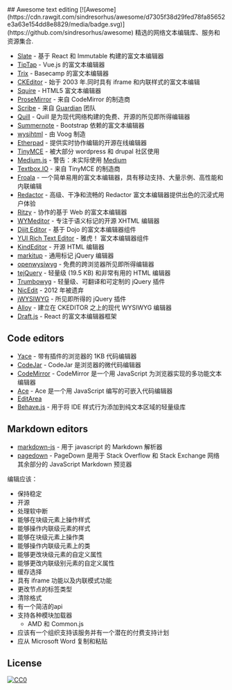 <div class="github-widget" data-repo="dok/awesome-text-editing"></div>
<script async src="https://pagead2.googlesyndication.com/pagead/js/adsbygoogle.js"></script><ins class="adsbygoogle" style="display:block" data-ad-client="ca-pub-6890694312814945" data-ad-slot="5473692530" data-ad-format="auto"  data-full-width-responsive="true"></ins><script>(adsbygoogle = window.adsbygoogle || []).push({});</script>
## Awesome text editing [![Awesome](https://cdn.rawgit.com/sindresorhus/awesome/d7305f38d29fed78fa85652e3a63e154dd8e8829/media/badge.svg)](https://github.com/sindresorhus/awesome)
精选的网络文本编辑库、服务和资源集合.

* [Slate](https://github.com/ianstormtaylor/slate) - 基于 React 和 Immutable 构建的富文本编辑器
* [TipTap](https://github.com/scrumpy/tiptap) - Vue.js 的富文本编辑器
* [Trix](https://github.com/basecamp/trix) - Basecamp 的富文本编辑器
* [CKEditor](http://ckeditor.com/) - 始于 2003 年.同时具有 iframe 和内联样式的富文本编辑
* [Squire](https://github.com/neilj/Squire) - HTML5 富文本编辑器
* [ProseMirror](http://prosemirror.net/) - 来自 CodeMirror 的制造商
* [Scribe](https://github.com/guardian/scribe) - 来自 [Guardian](http://www.theguardian.com/) 团队
* [Quill](http://quilljs.com/) - Quill 是为现代网络构建的免费、开源的所见即所得编辑器
* [Summernote](http://summernote.org/) - Bootstrap 依赖的富文本编辑器
* [wysihtml](http://wysihtml.com/) - 由 Voog 制造
* [Etherpad](http://etherpad.org/) - 提供实时协作编辑的开源在线编辑器
* [TinyMCE](http://www.tinymce.com/) - 被大部分 wordpress 和 drupal 社区使用
* [Medium.js](http://jakiestfu.github.io/Medium.js/docs/) - 警告：未实际使用 [Medium](https://medium.com/)
* [Textbox.IO](https://textbox.io/) - 来自 TinyMCE 的制造商
* [Froala](https://www.froala.com/wysiwyg-editor) - 一个简单易用的富文本编辑器，具有移动支持、大量示例、高性能和内联编辑
* [Redactor](http://imperavi.com/redactor/) - 高级、干净和流畅的 Redactor 富文本编辑器提供出色的沉浸式用户体验
* [Ritzy](https://github.com/ritzyed/ritzy) - 协作的基于 Web 的富文本编辑器
* [WYMeditor](http://www.wymeditor.org/) - 专注于语义标记的开源 XHTML 编辑器
* [Dijit Editor](http://dojotoolkit.org/) - 基于 Dojo 的富文本编辑器组件
* [YUI Rich Text Editor](http://yui.github.io/yui2/)  - 雅虎！ 富文本编辑器组件
* [KindEditor](https://github.com/kindsoft/kindeditor) - 开源 HTML 编辑器
* [markitup](http://markitup.jaysalvat.com/home/) - 通用标记 jQuery 编辑器
* [openwysiwyg](http://www.openwebware.com/) - 免费的跨浏览器所见即所得编辑器
* [tejQuery](http://jqueryte.com/) - 轻量级 (19.5 KB) 和非常有用的 HTML 编辑器
* [Trumbowyg](http://alex-d.github.io/Trumbowyg/) - 轻量级、可翻译和可定制的 jQuery 插件
* [NicEdit](http://nicedit.com/) - 2012 年被遗弃
* [jWYSIWYG](https://github.com/jwysiwyg/jwysiwyg) - 所见即所得的 jQuery 插件 
* [Alloy](http://alloyeditor.com/) - 建立在 CKEDITOR 之上的现代 WYSIWYG 编辑器
* [Draft.js](http://facebook.github.io/draft-js/) - React 的富文本编辑器框架

## Code editors

* [Yace](https://solopov.dev/yace) - 带有插件的浏览器的 1KB 代码编辑器
* [CodeJar](https://medv.io/codejar/) - CodeJar 是浏览器的微代码编辑器
* [CodeMirror](https://codemirror.net/) - CodeMirror 是一个用 JavaScript 为浏览器实现的多功能文本编辑器
* [Ace](https://ace.c9.io/#nav=about) - Ace 是一个用 JavaScript 编写的可嵌入代码编辑器
* [EditArea](http://www.cdolivet.com/editarea/editarea/exemples/exemple_full.html)
* [Behave.js](http://jakiestfu.github.io/Behave.js/) - 用于将 IDE 样式行为添加到纯文本区域的轻量级库


## Markdown editors

* [markdown-js](https://github.com/evilstreak/markdown-js) - 用于 javascript 的 Markdown 解析器
* [pagedown](https://code.google.com/p/pagedown/wiki/PageDown) - PageDown 是用于 Stack Overflow 和 Stack Exchange 网络其余部分的 JavaScript Markdown 预览器


编辑应该：
* 保持稳定
* 开源
* 处理软中断
* 能够在块级元素上操作样式
* 能够操作内联级元素的样式
* 能够在块级元素上操作类
* 能够操作内联级元素上的类
* 能够更改块级元素的自定义属性
* 能够更改内联级别元素的自定义属性
* 缓存选择
* 具有 iframe 功能以及内联模式功能
* 更改节点的标签类型
* 清除格式
* 有一个简洁的api
* 支持各种模块加载器
    * AMD 和 Common.js
* 应该有一个组织支持该服务并有一个潜在的付费支持计划
* 应从 Microsoft Word 复制和粘贴


## License

[![CC0](http://i.creativecommons.org/p/zero/1.0/88x31.png)](http://creativecommons.org/publicdomain/zero/1.0/)
